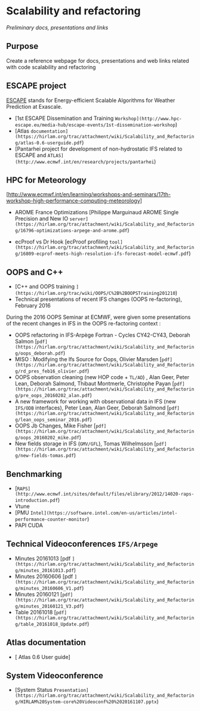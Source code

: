 # Scalability and refactoring
*Preliminary docs, presentations and links*


## Purpose

Create a reference webpage for docs, presentations and web links related with code scalability and refactoring

## ESCAPE project

[ESCAPE](http://www.hpc-escape.eu/home) stands for Energy-efficient Scalable Algorithms for Weather Prediction at Exascale.

- [1st ESCAPE Dissemination and Training `Workshop](http://www.hpc-escape.eu/media-hub/escape-events/1st-dissemination-workshop`)
- [Atlas `documentation](https://hirlam.org/trac/attachment/wiki/Scalability_and_Refactoring/atlas-0.6-userguide.pdf`)
- [Pantarhei project for development of non-hydrostatic IFS related to ESCAPE and `ATLAS](http://www.ecmwf.int/en/research/projects/pantarhei`)

## HPC for Meteorology

[http://www.ecmwf.int/en/learning/workshops-and-seminars/17th-workshop-high-performance-computing-meteorology]

- AROME France Optimizations [Philippe Marguinaud AROME Single Precision and New IO `server](https://hirlam.org/trac/attachment/wiki/Scalability_and_Refactoring/16796-optimizations-arpege-and-arome.pdf`)

- ecProof vs Dr Hook [ecProof profiling `tool](https://hirlam.org/trac/attachment/wiki/Scalability_and_Refactoring/16809-ecprof-meets-high-resolution-ifs-forecast-model-ecmwf.pdf`)

## OOPS and C++

- [C++ and OOPS training `](https://hirlam.org/trac/wiki/OOPS/C%2B%2BOOPSTraining201210`)
- Technical presentations of recent IFS changes (OOPS re-factoring), February 2016

During the 2016 OOPS Seminar at ECMWF, were given some presentations of the recent changes in IFS in the OOPS re-factoring context :

- OOPS refactoring in IFS-Arpège Fortran - Cycles CY42-CY43, Deborah Salmon [`pdf](https://hirlam.org/trac/attachment/wiki/Scalability_and_Refactoring/oops_deborah.pdf`)
- MISO : Modifying the Ifs Source for Oops, Olivier Marsden [`pdf](https://hirlam.org/trac/attachment/wiki/Scalability_and_Refactoring/rd_pres_feb16_olivier.pdf`)
- OOPS observation cleaning (new HOP code + `TL/AD`) , Alan Geer, Peter Lean, Deborah Salmond, Thibaut Montmerle, Christophe Payan [`pdf](https://hirlam.org/trac/attachment/wiki/Scalability_and_Refactoring/pre_oops_20160202_alan.pdf`)
- A new framework for working with observational data in IFS (new `IFS/ODB` interfaces), Peter Lean, Alan Geer, Deborah Salmond [`pdf](https://hirlam.org/trac/attachment/wiki/Scalability_and_Refactoring/lean_oops_seminar_2016.pdf`)
- OOPS Jb Changes, Mike Fisher [`pdf](https://hirlam.org/trac/attachment/wiki/Scalability_and_Refactoring/oops_20160202_mike.pdf`)
- New fields storage in IFS (`GMV/GFL`), Tomas Wilhelmsson [`pdf](https://hirlam.org/trac/attachment/wiki/Scalability_and_Refactoring/new-fields-tomas.pdf`)

## Benchmarking

- [`RAPS](http://www.ecmwf.int/sites/default/files/elibrary/2012/14020-raps-introduction.pdf`)
- Vtune 
- [PMU `Intel](https://software.intel.com/en-us/articles/intel-performance-counter-monitor`)
- PAPI CUDA 

## Technical Videoconferences `IFS/Arpege`


- Minutes 20161013 [pdf `](https://hirlam.org/trac/attachment/wiki/Scalability_and_Refactoring/minutes_20161013.pdf`) 
- Minutes 20160606 [pdf `](https://hirlam.org/trac/attachment/wiki/Scalability_and_Refactoring/minutes_20160606_V1.pdf`)
- Minutes 20160121 [`pdf](https://hirlam.org/trac/attachment/wiki/Scalability_and_Refactoring/minutes_20160121_V3.pdf`)
- Table 20161018 [`pdf](https://hirlam.org/trac/attachment/wiki/Scalability_and_Refactoring/table_20161018_Update.pdf`)

## Atlas documentation

- [ Atlas 0.6 User guide]

## System Videoconference

- [System Status `Presentation](https://hirlam.org/trac/attachment/wiki/Scalability_and_Refactoring/HIRLAM%20System-core%20Videoconf%20%2020161107.pptx`)